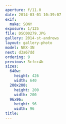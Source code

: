 ```yaml
---
aperture: f/11.0
date: 2014-03-01 10:39:07
exif:
  make: SONY
exposure: 1/125
file: DSC00279.JPG
gallery: 2014-st-andrews
layout: gallery-photo
model: NEX-3N
next: d3a67dd
ordering: 9
previous: 3cfcc4b
sizes:
  640w:
    height: 426
    width: 640
  200x200:
    height: 200
    width: 200
  96x96:
    height: 96
    width: 96
title: 
---
```


